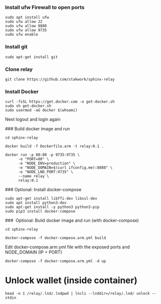 ### Install ufw Firewall to open ports
```
sudo apt install ufw
sudo ufw allow 22
sudo ufw allow 8888
sudo ufw allow 9735
sudo ufw enable
```

### Install git
```
sudo apt-get install git
```

### Clone relay
```
git clone https://github.com/stakwork/sphinx-relay
```

### Install Docker
```
curl -fsSL https://get.docker.com -o get-docker.sh
sudo sh get-docker.sh
sudo usermod -aG docker $(whoami)
```

Next logout and login again

### Build docker image and run
```
cd sphinx-relay

docker build -f Dockerfile.arm -t relay:0.1 .

docker run -p 80:80 -p 9735:9735 \
      -e "PORT=80" \
      -e "NODE_ENV=production" \
      -e "NODE_DOMAIN=$(curl ifconfig.me):8888" \
      -e "NODE_LND_PORT:9735" \
      --name relay \
      relay:0.1
```

### Optional: Install docker-compose
```
sudo apt-get install libffi-dev libssl-dev
sudo apt install python3-dev
sudo apt-get install -y python3 python3-pip
sudo pip3 install docker-compose
```

###  Optional: Build docker image and run (with docker-compose)
```
cd sphinx-relay

docker-compose -f docker-compose.arm.yml build
```

Edit docker-compose.arm.yml file with the exposed ports and NODE_DOMAIN (IP + PORT)

```
docker-compose -f docker-compose.arm.yml -d up
```

# Unlock wallet (inside container)

```
head -n 1 /relay/.lnd/.lndpwd | lncli --lnddir=/relay/.lnd/ unlock --stdin
```